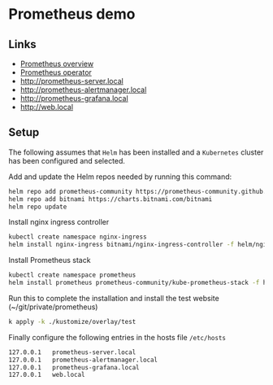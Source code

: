 # Prometheus demo

## Links
- [Prometheus overview](https://devopscube.com/prometheus-architecture/)
- [Prometheus operator](https://prometheus-operator.dev)
- http://prometheus-server.local
- http://prometheus-alertmanager.local
- http://prometheus-grafana.local
- http://web.local

## Setup
The following assumes that ```Helm``` has been installed and a ```Kubernetes``` cluster has been configured and selected.

Add and update the Helm repos needed by running this command:
```sh
helm repo add prometheus-community https://prometheus-community.github.io/helm-charts
helm repo add bitnami https://charts.bitnami.com/bitnami
helm repo update
```

Install nginx ingress controller
```sh
kubectl create namespace nginx-ingress
helm install nginx-ingress bitnami/nginx-ingress-controller -f helm/nginx-ingress-controller-values.yaml
```

Install Prometheus stack
```sh
kubectl create namespace prometheus
helm install prometheus prometheus-community/kube-prometheus-stack -f helm/kube-prometheus-stack-values.yaml
```

Run this to complete the installation and install the test website (~/git/private/prometheus)
```sh
k apply -k ./kustomize/overlay/test
```

Finally configure the following entries in the hosts file ```/etc/hosts```

```sh
127.0.0.1   prometheus-server.local
127.0.0.1   prometheus-alertmanager.local
127.0.0.1   prometheus-grafana.local
127.0.0.1   web.local
```